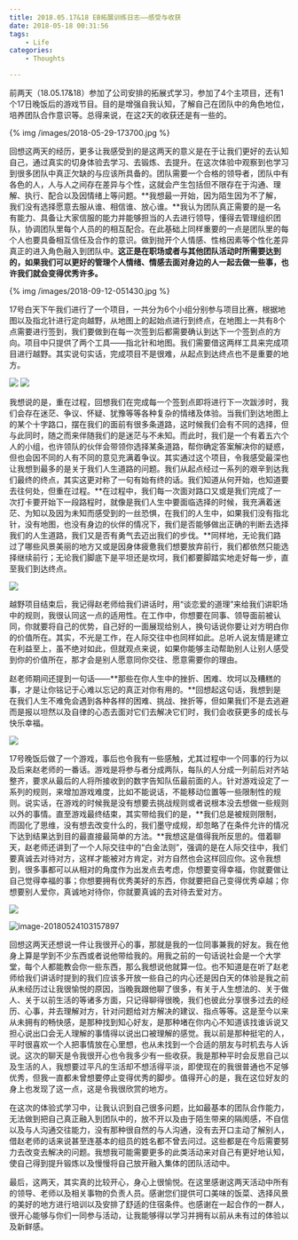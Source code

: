 ```yaml
---
title: 2018.05.17&18 EB拓展训练日志——感受与收获
date: 2018-05-18 00:31:56
tags: 
	- Life
categories:
	- Thoughts

---
```


前两天（18.05.17&18）参加了公司安排的拓展式学习，参加了4个主项目，还有1个17日晚饭后的游戏节目。目的是增强自我认知，了解自己在团队中的角色地位，培养团队合作意识等。总得来说，在这2天的收获还是有一些的。

{% img /images/2018-05-29-173700.jpg  %}



<!-- more -->



回想这两天的经历，更多让我感受到的是这两天的意义是在于让我们更好的去认知自己，通过真实的切身体验去学习、去锻炼、去提升。在这次体验中观察到也学习到很多团队中真正欠缺的与应该所具备的。团队需要一个合格的领导者，团队中有各色的人，人与人之间存在差异与个性，这就会产生包括但不限存在于沟通、理解、执行、配合以及因情绪上等问题。**我想最一开始，因为陌生因为不了解，我们没有选择愿意去服从谁、相信谁、放心谁。**我认为团队真正需要的是一名有能力、具备让大家信服的能力并能够担当的人去进行领导，懂得去管理组织团队，协调团队里每个人员的的相互配合。在此基础上同样重要的一点是团队里的每个人也要具备相互信任及合作的意识。做到抛开个人情感、性格因素等个性化差异真正的进入角色融入到团队中。**这正是在职场或者与其他团队活动时所需要达到的，如果我们可以更好的管理个人情绪、情感去面对身边的人一起去做一些事，也许我们就会变得优秀许多。**

{% img /images/2018-09-12-051430.jpg %}

17号白天下午我们进行了一个项目，一共分为6个小组分别参与项目比赛，根据地图以及指北针进行定向越野，从地图上的起始点进行到终点，在地图上一共有8个点需要进行签到，我们要做到在每一次签到后都需要确认到达下一个签到点的方向。项目中只提供了两个工具——指北针和地图。我们需要借这两样工具来完成项目进行越野。其实说句实话，完成项目不是很难，从起点到达终点也不是重要的地方。



![](/images/2018-05-29-173727.png)
![](/images/2018-09-12-051531.png)

我想说的是，重在过程，回想我们在完成每一个签到点即将进行下一次跋涉时，我们会存在迷茫、争议、怀疑、犹豫等等各种复杂的情绪及体验。当我们到达地图上的某个十字路口，摆在我们的面前有很多条道路，这时候我们会有不同的选择，但与此同时，随之而来伴随我们的是迷茫与不未知。而此时，我们是一个有着五六个人的小组，也许领队的伙伴会带领你选择某条道路，帮你确定答案解决你的疑惑，但也会因不同的人有不同的意见充满着争议。其实通过这个项目，令我感受最深也让我想到最多的是关于我们人生道路的问题。我们从起点经过一系列的艰辛到达我们最终的终点，其实这更对称了一句有始有终的话。我们知道从何开始，也知道要去往何处，但重在过程。**在过程中，我们每一次面对路口又或是我们完成了一次打卡要开始下一段路程时，就像是我们人生中要面临选择的时候，我充满着迷茫、为知以及因为未知而感受到的一丝恐惧，在我们的人生中，如果我们没有指北针，没有地图，也没有身边的伙伴的情况下，我们是否能够做出正确的判断去选择我们的人生道路，我们又是否有勇气去迈出我们的步伐。**同样地，无论我们路过了哪些风景美丽的地方又或是因身体疲惫我们想要放弃前行，我们都依然只能选择继续前行；无论我们脚底下是平坦还是坎坷，我们都要脚踏实地走好每一步，直至我们到达终点。

![](/images/2018-09-12-051606.jpg)



越野项目结束后，我记得赵老师给我们讲话时，用“谈恋爱的道理”来给我们讲职场中的规则，我很认同这一点的适用性。在工作中，你想要在同事、领导面前被认同，你就要将自己的优势，自己好的一面展现给别人，换句话说你要让对方明白你的价值所在。其实，不光是工作，在人际交往中也同样如此。总听人说友情是建立在利益至上，虽不绝对如此，但就观点来说，如果你能够主动帮助别人让别人感受到你的价值所在，那才会是别人愿意同你交往、愿意需要你的理由。

赵老师期间还提到一句话——**那些在你人生中的挫折、困难、坎坷以及糟糕的事，才是让你铭记于心难以忘记的真正对你有用的。**回想起这句话，我想到是在我们人生不难免会遇到各种各样的困难、挑战、挫折等，但如果我们不是去逃避而是报以坦然以及自律的心态去面对它们去解决它们时，我们会收获更多的成长与快乐幸福。

![](/images/2018-09-12-051626.png)

17号晚饭后做了一个游戏，事后也令我有一些感触，尤其过程中一个同事的行为以及后来赵老师的一番话。游戏是将参与者分成两队，每队的人分成一列前后对齐站整齐，要求从最后的人将所接收到的数字告知队伍最前面的人。针对游戏设定了一系列的规则，来增加游戏难度，比如不能说话，不能移动位置等一些限制性的规则。说实话，在游戏的时候我是没有想要去挑战规则或者说根本没去想做一些规则以外的事情。直至游戏最终结束，其实带给我们的是，**我们总是被规则限制，而固化了思维，没有想去改变什么的，我们墨守成规，却忽略了在条件允许的情况下达到结果达到目的最直接最简单的方法。**我想这是值得我所反思的。借着聊天，赵老师还讲到了一个人际交往中的“白金法则”，强调的是在人际交往中，我们要真诚去对待对方，这样才能被对方肯定，对方自然也会这样回应你。这令我想到，很多事都可以从相对的角度作为出发点去考虑，你想要变得幸福，你就要做让自己觉得幸福的事；你想要拥有优秀美好的东西，你就要把自己变得优秀卓越；你想要别人爱你，真诚地对待你，你就要真诚的去对待去爱对方。

![](/images/2018-09-12-051733.png)



![image-20180524103157897](/images/2018-09-12-051746.png)

回想这两天还想说一件让我很开心的事，那就是我的一位同事兼我的好友。我在他身上算是学到不少东西或者说他带给我的。用我之前的一句话说社会是一个大学堂，每个人都能教会你一些东西，那么我想说他就算一位。也不知道是在听了赵老师给我们讲话时提到的我们应该多开放一些自己的内心还是因白天的体验是我之前从未经历过让我很愉悦的原因，当晚我跟他聊了很多，有关于人生想法的、关于做人、关于以前生活的等诸多方面，只记得聊得很晚，我们也彼此分享很多过去的经历、心事，并去理解对方，针对问题给对方解决的建议、指点等等。这是至今以来从未拥有的畅快感，是那种找到知心好友，是那种堵在你内心不知道该找谁诉说又担心说出口会无人理解的事情得以说出口被理解的感觉。我以前是那种挺宅的人，平时很喜欢一个人把事情放在心里想，也从未找到一个合适的朋友与时机去与人诉说。这次的聊天是令我很开心也令我多少有一些收获。我是那种平时会反思自己以及生活的人，我想要过平凡的生活却不想活得平淡，即使现在的我很普通也不足够优秀，但我一直都未曾想要停止变得优秀的脚步。值得开心的是，我在这位好友的身上也发现了这一点，这是令我很欣赏的地方。

在这次的体验式学习中，让我认识到自己很多问题，比如最基本的团队合作能力，无法做到把自己真正融入到团队中的，放不开以及由于陌生带来的隔阂感，不自信以及与人沟通交往能力，没有那种很自然的与人沟通，没有去开口主动了解别人，借赵老师的话来说甚至连基本的组员的姓名都不曾去问过。这些都是在今后需要努力去改变去解决的问题。我想我可能需要更多的此类活动来对自己有更好地认知，使自己得到提升锻炼以及慢慢将自己放开融入集体的团队活动中。 

最后，这两天，其实真的比较开心，身心上很愉悦。在这里感谢这两天活动中所有的领导、老师以及相关事物的负责人员。感谢您们提供可口美味的饭菜、选择风景的美好的地方进行培训以及安排了舒适的住宿条件。也感谢在一起合作的一群人，很开心能够与你们一同参与活动，让我能够得以学习并拥有以前从未有过的体验以及新鲜感。

 

 

 

